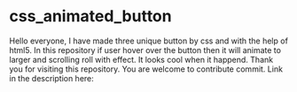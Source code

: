 # css_animated_button
Hello everyone, I have made three unique button by css and with the help of html5. In this repository if user hover over the button then it will animate to larger and scrolling roll with effect. It looks cool when it happend. Thank you for visiting this repository. You are welcome to contribute commit. Link in the description here:
